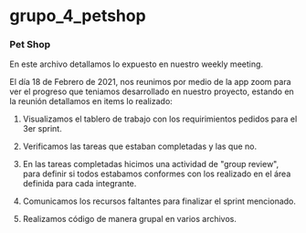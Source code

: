 # grupo_4_petshop

### Pet Shop

En este archivo detallamos lo expuesto en nuestro weekly meeting.

El día 18 de Febrero de 2021, nos reunimos por medio de la app zoom para ver el progreso que teniamos desarrollado en nuestro proyecto, estando en la reunión detallamos en items lo realizado:

1. Visualizamos el tablero de trabajo con los requirimientos pedidos para el 3er sprint.

2. Verificamos las tareas que estaban completadas y las que no.

3. En las tareas completadas hicimos una actividad de "group review", para definir si todos estabamos conformes con los realizado en el área definida para cada integrante.

4. Comunicamos los recursos faltantes para finalizar el sprint mencionado.

5. Realizamos código de manera grupal en varios archivos.
